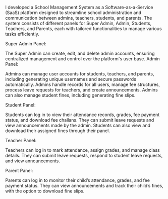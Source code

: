 I developed a School Management System as a Software-as-a-Service (SaaS) platform designed to streamline school administration and communication between admins, teachers, students, and parents. The system consists of different panels for Super Admin, Admin, Students, Teachers, and Parents, each with tailored functionalities to manage various tasks efficiently.

Super Admin Panel:

The Super Admin can create, edit, and delete admin accounts, ensuring centralized management and control over the platform's user base.
Admin Panel:

Admins can manage user accounts for students, teachers, and parents, including generating unique usernames and secure passwords automatically.
Admins handle records for all users, manage fee structures, process leave requests for teachers, and create announcements.
Admins can also manage student fines, including generating fine slips.


Student Panel:

Students can log in to view their attendance records, grades, fee payment status, and download fee challans.
They can submit leave requests and view announcements made by the admin.
Students can also view and download their assigned fines through their panel.


Teacher Panel:

Teachers can log in to mark attendance, assign grades, and manage class details.
They can submit leave requests, respond to student leave requests, and view announcements.


Parent Panel:

Parents can log in to monitor their child’s attendance, grades, and fee payment status.
They can view announcements and track their child’s fines, with the option to download fine slips.
